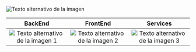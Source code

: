 ![Texto alternativo de la imagen](https://media3.giphy.com/media/bGgsc5mWoryfgKBx1u/giphy.gif?cid=ecf05e472e93sr0r24h1nwrpe9gas2hfusg5l79xoe5bvhe2&ep=v1_gifs_search&rid=giphy.gif&ct=g)


| BackEnd | FrontEnd | Services |
| --------- | --------- | --------- |
| <div align="center"><img src="[URL-de-la-imagen-1](https://camo.githubusercontent.com/7a2b6137fa6818b1c85f86347a6b4a75ee52681d4a190c506df972e3c5459980/68747470733a2f2f70726f66696c696e61746f722e7269736861762e6465762f736b696c6c732d6173736574732f6a6176617363726970742d6f726967696e616c2e737667)" alt="Texto alternativo de la imagen 1"></div> | <div align="center"><img src="URL-de-la-imagen-2" alt="Texto alternativo de la imagen 2"></div> | <div align="center"><img src="URL-de-la-imagen-3" alt="Texto alternativo de la imagen 3"></div> |

<style>
.column {
  display: flex;
  justify-content: center;
}
</style>



